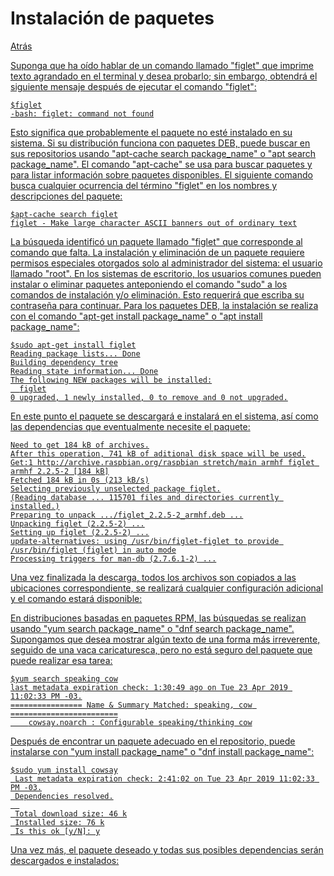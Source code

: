 # Instalación de paquetes
<p><a href=../README.md>Atrás</a</p>
  
  <p>Suponga que ha oído hablar de un comando llamado "figlet" que imprime texto agrandado en el terminal y desea probarlo; sin embargo, obtendrá el siguiente mensaje después de ejecutar el comando "figlet":</p>
  
  ```
  $figlet
  -bash: figlet: command not found
  ```

  <p>Esto significa que probablemente el paquete no esté instalado en su sistema. Si su distribución funciona con paquetes DEB, puede buscar en sus repositorios usando "apt-cache search package_name" o "apt search package_name". El comando "apt-cache" se usa para buscar paquetes y para listar información sobre paquetes disponibles. El siguiente comando busca cualquier ocurrencia del término "figlet" en los nombres y descripciones del paquete:</p>
  
  ```
  $apt-cache search figlet
  figlet - Make large character ASCII banners out of ordinary text
  ```
  
  <p>La búsqueda identificó un paquete llamado "figlet" que corresponde al comando que falta. La instalación y eliminación de un paquete requiere permisos especiales otorgados solo al administrador del sistema: el usuario llamado "root". En los sistemas de escritorio, los usuarios comunes pueden instalar o eliminar paquetes anteponiendo el comando "sudo" a los comandos de instalación y/o eliminación. Esto requerirá que escriba su contraseña para continuar. Para los paquetes DEB, la instalación se realiza con el comando "apt-get install package_name" o "apt install package_name":</p>

  ```
  $sudo apt-get install figlet
  Reading package lists... Done
  Building dependency tree
  Reading state information... Done
  The following NEW packages will be installed:
    figlet
  0 upgraded, 1 newly installed, 0 to remove and 0 not upgraded.
  ```

  <p>En este punto el paquete se descargará e instalará en el sistema, así como las dependencias que eventualmente necesite el paquete:</p>
  
  ```
  Need to get 184 kB of archives.
  After this operation, 741 kB of aditional disk space will be used.
  Get:1 http://archive.raspbian.org/raspbian stretch/main armhf figlet armhf 2.2.5-2 [184 kB]
  Fetched 184 kB in 0s (213 kB/s)
  Selecting previously unselected package figlet.
  (Reading database ... 115701 files and directories currently installed.)
  Preparing to unpack .../figlet_2.2.5-2_armhf.deb ...
  Unpacking figlet (2.2.5-2) ...
  Setting up figlet (2.2.5-2) ...
  update-alternatives: using /usr/bin/figlet-figlet to provide /usr/bin/figlet (figlet) in auto mode
  Processing triggers for man-db (2.7.6.1-2) ...
  ```
  <p>Una vez finalizada la descarga, todos los archivos son copiados a las ubicaciones correspondiente, se realizará cualquier configuración adicional y el comando estará disponible:</p>
  
  <p>En distribuciones basadas en paquetes RPM, las búsquedas se realizan usando "yum search package_name" o "dnf search package_name". Supongamos que desea mostrar algún texto de una forma más irreverente, seguido de una vaca caricaturesca, pero no está seguro del paquete que puede realizar esa tarea:</p>
    
```
$yum search speaking cow
last metadata expiration check: 1:30:49 ago on Tue 23 Apr 2019 11:02:33 PM -03.
================ Name & Summary Matched: speaking, cow ========================
    cowsay.noarch : Configurable speaking/thinking cow
```
  <p>Después de encontrar un paquete adecuado en el repositorio, puede instalarse con "yum install package_name" o "dnf install package_name":</p>
  
```
$sudo yum install cowsay
 Last metadata expiration check: 2:41:02 on Tue 23 Apr 2019 11:02:33 PM -03.
 Dependencies resolved.
  
 Total download size: 46 k
 Installed size: 76 k
 Is this ok [y/N]: y
```
  <p>Una vez más, el paquete deseado y todas sus posibles dependencias serán descargados e instalados:</p>
